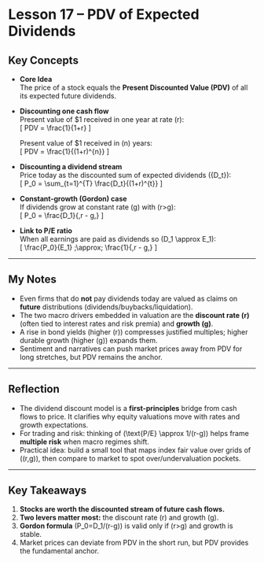 # Lesson 17 – PDV of Expected Dividends

## Key Concepts

- **Core Idea**  
  The price of a stock equals the **Present Discounted Value (PDV)** of all its expected future dividends.

- **Discounting one cash flow**  
  Present value of \$1 received in one year at rate \(r\):  
  \[
  PDV = \frac{1}{1+r}
  \]

  Present value of \$1 received in \(n\) years:  
  \[
  PDV = \frac{1}{(1+r)^{n}}
  \]

- **Discounting a dividend stream**  
  Price today as the discounted sum of expected dividends \(\{D_t\}\):  
  \[
  P_0 = \sum_{t=1}^{T} \frac{D_t}{(1+r)^{t}}
  \]

- **Constant-growth (Gordon) case**  
  If dividends grow at constant rate \(g\) with \(r>g\):  
  \[
  P_0 = \frac{D_1}{\,r - g\,}
  \]

- **Link to P/E ratio**  
  When all earnings are paid as dividends so \(D_1 \approx E_1\):  
  \[
  \frac{P_0}{E_1} \;\approx\; \frac{1}{\,r - g\,}
  \]

---

## My Notes

- Even firms that do **not** pay dividends today are valued as claims on **future** distributions (dividends/buybacks/liquidation).  
- The two macro drivers embedded in valuation are the **discount rate \(r\)** (often tied to interest rates and risk premia) and **growth \(g\)**.  
- A rise in bond yields (higher \(r\)) compresses justified multiples; higher durable growth (higher \(g\)) expands them.  
- Sentiment and narratives can push market prices away from PDV for long stretches, but PDV remains the anchor.

---

## Reflection

- The dividend discount model is a **first-principles** bridge from cash flows to price. It clarifies why equity valuations move with rates and growth expectations.  
- For trading and risk: thinking of \(\text{P/E} \approx 1/(r-g)\) helps frame **multiple risk** when macro regimes shift.  
- Practical idea: build a small tool that maps index fair value over grids of \((r,g)\), then compare to market to spot over/undervaluation pockets.

---

## Key Takeaways

1. **Stocks are worth the discounted stream of future cash flows.**  
2. **Two levers matter most:** the discount rate \(r\) and growth \(g\).  
3. **Gordon formula** \(P_0=D_1/(r-g)\) is valid only if \(r>g\) and growth is stable.  
4. Market prices can deviate from PDV in the short run, but PDV provides the fundamental anchor.
